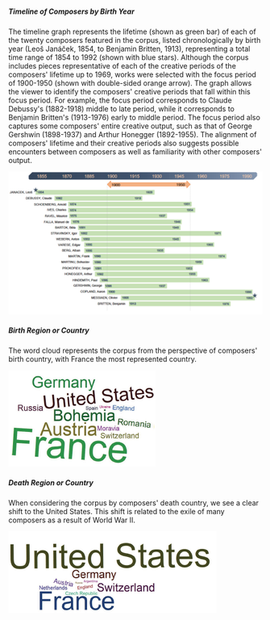 
<script>
// vim: ts=3:nowrap
</script>

<div class="card mb-3">
	<div class="row g-0">
		<div class="col-md-12">
			<div class="card-body">
				<h5 class="category mb-2 card-title">Timeline of Composers by Birth Year</h5>
				<p class="card-text">The timeline graph represents the lifetime (shown as green bar) of each of the twenty composers featured in the corpus, listed chronologically by birth year (Leoš Janáček, 1854, to Benjamin Britten, 1913), representing a total time range of 1854 to 1992 (shown with blue stars). Although the corpus includes pieces representative of each of the creative periods of the composers' lifetime up to 1969, works were selected with the focus period of 1900-1950 (shown with double-sided orange arrow). The graph allows the viewer to identify the composers' creative periods that fall within this focus period. For example, the focus period corresponds to Claude Debussy's (1882-1918) middle to late period, while it corresponds to Benjamin Britten's (1913-1976) early to middle period. The focus period also captures some composers' entire creative output, such as that of George Gershwin (1898-1937) and Arthur Honegger (1892-1955). The alignment of composers' lifetime and their creative periods also suggests possible encounters between composers as well as familiarity with other composers' output.</p>
			</div>
		</div>
		<div class="col-md-12">
			<img src="Timeline_of_Composers_by_Birth_Year_graph.png" class="img-fluid rounded-start" alt="Timeline of Composers by Birth Year">
		</div>
	</div>
</div>

<div class="card mb-3">
	<div class="row g-0">
		<div class="col-md-6">
			<div class="card-body">
				<h5 class="category mb-2 card-title">Birth Region or Country</h5>
				<p class="card-text">The word cloud represents the corpus from the perspective of composers' birth country, with France the most represented country.</p>
			</div>
		</div>
		<div class="col-md-6">
			<img src="Birth_Region_or_Country.png" class="img-fluid rounded-start" alt="Birth Region or Country">
		</div>		
	</div>
</div>

<div class="card mb-3">
	<div class="row g-0">
		<div class="col-md-6">
			<div class="card-body">
				<h5 class="category mb-2 card-title">Death Region or Country</h5>
				<p class="card-text">When considering the corpus by composers' death country, we see a clear shift to the United States. This shift is related to the exile of many composers as a result of World War II.</p>
			</div>
		</div>
		<div class="col-md-6">
			<img src="Death_Region_or_Country.png" class="img-fluid rounded-start" alt="Death Region or Country">
		</div>
	</div>
</div>



